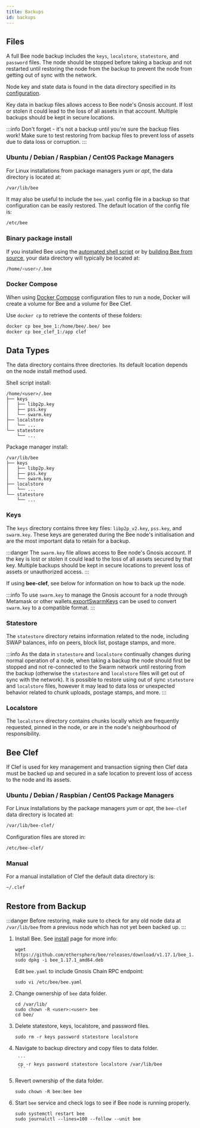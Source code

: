 ```yaml
---
title: Backups
id: backups
---
```


## Files

A full Bee node backup includes the `keys`, `localstore`, `statestore`, and `password` files. The node should be stopped before taking a backup and not restarted until restoring the node from the backup to prevent the node from getting out of sync with the network.

Node key and state data is found in the data directory specified in its [configuration](configuration).

Key data in backup files allows access to Bee node's Gnosis account. If lost or stolen it could lead to the loss of all assets in that account. Multiple backups should be kept in secure locations.

:::info
Don't forget - it's not a backup until you're sure the backup files work! Make sure to test restoring from backup files to prevent loss of assets due to data loss or corruption.
:::

### Ubuntu / Debian / Raspbian / CentOS Package Managers

For Linux installations from package managers _yum_ or _apt_, the data directory is located at:

```bash
/var/lib/bee
```

It may also be useful to include the `bee.yaml` config file in a backup so that configuration can be easily restored. The default location of the config file is:

```bash
/etc/bee
```

### Binary package install

If you installed Bee using the [automated shell script](/docs/bee/installation/install#shell-script-install-alternate-method) or by [building Bee from source](/docs/bee/installation/build-from-source), your data directory will typically be located at:

```bash
/home/<user>/.bee
```

### Docker Compose

When using [Docker Compose](/docs/bee/installation/docker) configuration files to run a node, Docker will create a volume for Bee and a volume for Bee Clef.

Use `docker cp` to retrieve the contents of these folders:

```bash
docker cp bee_bee_1:/home/bee/.bee/ bee
docker cp bee_clef_1:/app clef
```

## Data Types

The data directory contains three directories. Its default location depends on the node install method used.

Shell script install:

```
/home/<user>/.bee
├── keys
│   ├── libp2p.key
│   ├── pss.key
│   └── swarm.key
├── localstore
│   └── ...
└── statestore
    └── ...
```

Package manager install:

```
/var/lib/bee
├── keys
│   ├── libp2p.key
│   ├── pss.key
│   └── swarm.key
├── localstore
│   └── ...
└── statestore
    └── ...
```

### Keys

The `keys` directory contains three key files: `libp2p_v2.key`, `pss.key`, and `swarm.key`. These keys are generated during the Bee node's initialisation and are the most important data to retain for a backup.

:::danger
The `swarm.key` file allows access to Bee node's Gnosis account. If the key is lost or stolen it could lead to the loss of all assets secured by that key. Multiple backups should be kept in secure locations to prevent loss of assets or unauthorized access.
:::

If using **bee-clef**, see below for information on how to back up the node.

:::info
To use `swarm.key` to manage the Gnosis account for a node through Metamask or other wallets,[exportSwarmKeys](https://github.com/ethersphere/exportSwarmKey) can be used to
convert `swarm.key` to a compatible format.
:::

### Statestore

The `statestore` directory retains information related to the node,
including SWAP balances, info on peers, block list, postage stamps, and more.

:::info
As the data in `statestore` and `localstore` continually changes during normal operation of a node, when taking a backup the node should first be stopped and not re-connected to the Swarm network until restoring from the backup (otherwise the `statestore` and `localstore` files will get out of sync with the network). It is possible to restore using out of sync `statestore` and `localstore` files, however it may lead to data loss or unexpected behavior related to chunk uploads, postage stamps, and more. 
:::

### Localstore

The `localstore` directory contains chunks locally which are frequently requested, 
pinned in the node, or are in the node's neighbourhood of responsibility.

## Bee Clef

If Clef is used for key management and transaction signing then Clef data must be backed up and secured in a safe location to prevent loss of access to the node and its assets.

### Ubuntu / Debian / Raspbian / CentOS Package Managers


For Linux installations by the package managers _yum_ or _apt_, the `bee-clef` data directory is located at:

```bash
/var/lib/bee-clef/
```

Configuration files are stored in:

```bash
/etc/bee-clef/
```

### Manual

For a manual installation of Clef the default data directory is:

```bash
~/.clef
```

## Restore from Backup

:::danger
Before restoring, make sure to check for any old node data at `/var/lib/bee` from a previous node which has not yet been backed up.
:::


1. Install Bee. See [install](../installation/install) page for more info:

    ```
    wget https://github.com/ethersphere/bee/releases/download/v1.17.1/bee_1.17.1_amd64.deb
    sudo dpkg -i bee_1.17.1_amd64.deb
    ```
    Edit `bee.yaml` to include Gnosis Chain RPC endpoint: 
    ```
    sudo vi /etc/bee/bee.yaml
    ```

1. Change ownership of `bee` data folder.
    ```
    cd /var/lib/
    sudo chown -R <user>:<user> bee
    cd bee/
    ```
    
1. Delete statestore, keys, localstore, and password files.

    ```
    sudo rm -r keys password statestore localstore
    ```

1. Navigate to backup directory and copy files to data folder.

        ```
        cp -r keys password statestore localstore /var/lib/bee
        ```
    
1. Revert ownership of the data folder. 
    ```
    sudo chown -R bee:bee bee
    ```
1. Start `bee` service and check logs to see if Bee node is running properly.
    ```
    sudo systemctl restart bee
    sudo journalctl --lines=100 --follow --unit bee      
    ```

